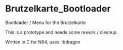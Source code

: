 # Brutzelkarte_Bootloader
Bootloader / Menu for the Brutzelkarte

This is a prototype and needs some rework / cleanup.

Written in C for N64, uses libdragon
